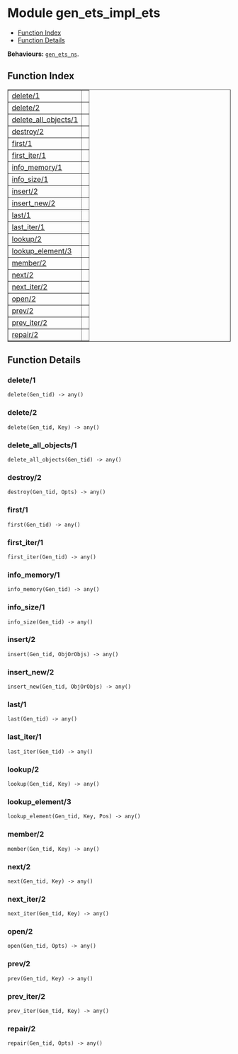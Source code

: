 

# Module gen_ets_impl_ets #
* [Function Index](#index)
* [Function Details](#functions)

__Behaviours:__ [`gen_ets_ns`](gen_ets_ns.md).
<a name="index"></a>

## Function Index ##


<table width="100%" border="1" cellspacing="0" cellpadding="2" summary="function index"><tr><td valign="top"><a href="#delete-1">delete/1</a></td><td></td></tr><tr><td valign="top"><a href="#delete-2">delete/2</a></td><td></td></tr><tr><td valign="top"><a href="#delete_all_objects-1">delete_all_objects/1</a></td><td></td></tr><tr><td valign="top"><a href="#destroy-2">destroy/2</a></td><td></td></tr><tr><td valign="top"><a href="#first-1">first/1</a></td><td></td></tr><tr><td valign="top"><a href="#first_iter-1">first_iter/1</a></td><td></td></tr><tr><td valign="top"><a href="#info_memory-1">info_memory/1</a></td><td></td></tr><tr><td valign="top"><a href="#info_size-1">info_size/1</a></td><td></td></tr><tr><td valign="top"><a href="#insert-2">insert/2</a></td><td></td></tr><tr><td valign="top"><a href="#insert_new-2">insert_new/2</a></td><td></td></tr><tr><td valign="top"><a href="#last-1">last/1</a></td><td></td></tr><tr><td valign="top"><a href="#last_iter-1">last_iter/1</a></td><td></td></tr><tr><td valign="top"><a href="#lookup-2">lookup/2</a></td><td></td></tr><tr><td valign="top"><a href="#lookup_element-3">lookup_element/3</a></td><td></td></tr><tr><td valign="top"><a href="#member-2">member/2</a></td><td></td></tr><tr><td valign="top"><a href="#next-2">next/2</a></td><td></td></tr><tr><td valign="top"><a href="#next_iter-2">next_iter/2</a></td><td></td></tr><tr><td valign="top"><a href="#open-2">open/2</a></td><td></td></tr><tr><td valign="top"><a href="#prev-2">prev/2</a></td><td></td></tr><tr><td valign="top"><a href="#prev_iter-2">prev_iter/2</a></td><td></td></tr><tr><td valign="top"><a href="#repair-2">repair/2</a></td><td></td></tr></table>


<a name="functions"></a>

## Function Details ##

<a name="delete-1"></a>

### delete/1 ###

`delete(Gen_tid) -> any()`


<a name="delete-2"></a>

### delete/2 ###

`delete(Gen_tid, Key) -> any()`


<a name="delete_all_objects-1"></a>

### delete_all_objects/1 ###

`delete_all_objects(Gen_tid) -> any()`


<a name="destroy-2"></a>

### destroy/2 ###

`destroy(Gen_tid, Opts) -> any()`


<a name="first-1"></a>

### first/1 ###

`first(Gen_tid) -> any()`


<a name="first_iter-1"></a>

### first_iter/1 ###

`first_iter(Gen_tid) -> any()`


<a name="info_memory-1"></a>

### info_memory/1 ###

`info_memory(Gen_tid) -> any()`


<a name="info_size-1"></a>

### info_size/1 ###

`info_size(Gen_tid) -> any()`


<a name="insert-2"></a>

### insert/2 ###

`insert(Gen_tid, ObjOrObjs) -> any()`


<a name="insert_new-2"></a>

### insert_new/2 ###

`insert_new(Gen_tid, ObjOrObjs) -> any()`


<a name="last-1"></a>

### last/1 ###

`last(Gen_tid) -> any()`


<a name="last_iter-1"></a>

### last_iter/1 ###

`last_iter(Gen_tid) -> any()`


<a name="lookup-2"></a>

### lookup/2 ###

`lookup(Gen_tid, Key) -> any()`


<a name="lookup_element-3"></a>

### lookup_element/3 ###

`lookup_element(Gen_tid, Key, Pos) -> any()`


<a name="member-2"></a>

### member/2 ###

`member(Gen_tid, Key) -> any()`


<a name="next-2"></a>

### next/2 ###

`next(Gen_tid, Key) -> any()`


<a name="next_iter-2"></a>

### next_iter/2 ###

`next_iter(Gen_tid, Key) -> any()`


<a name="open-2"></a>

### open/2 ###

`open(Gen_tid, Opts) -> any()`


<a name="prev-2"></a>

### prev/2 ###

`prev(Gen_tid, Key) -> any()`


<a name="prev_iter-2"></a>

### prev_iter/2 ###

`prev_iter(Gen_tid, Key) -> any()`


<a name="repair-2"></a>

### repair/2 ###

`repair(Gen_tid, Opts) -> any()`


